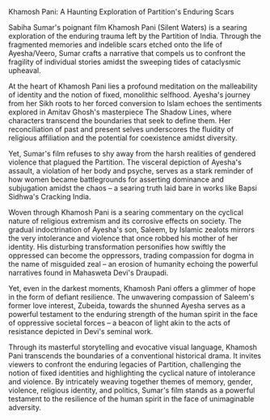 Khamosh Pani: A Haunting Exploration of Partition's Enduring Scars

Sabiha Sumar's poignant film Khamosh Pani (Silent Waters) is a searing exploration of the enduring trauma left by the Partition of India. Through the fragmented memories and indelible scars etched onto the life of Ayesha/Veero, Sumar crafts a narrative that compels us to confront the fragility of individual stories amidst the sweeping tides of cataclysmic upheaval.

At the heart of Khamosh Pani lies a profound meditation on the malleability of identity and the notion of fixed, monolithic selfhood. Ayesha's journey from her Sikh roots to her forced conversion to Islam echoes the sentiments explored in Amitav Ghosh's masterpiece The Shadow Lines, where characters transcend the boundaries that seek to define them. Her reconciliation of past and present selves underscores the fluidity of religious affiliation and the potential for coexistence amidst diversity.

Yet, Sumar's film refuses to shy away from the harsh realities of gendered violence that plagued the Partition. The visceral depiction of Ayesha's assault, a violation of her body and psyche, serves as a stark reminder of how women became battlegrounds for asserting dominance and subjugation amidst the chaos – a searing truth laid bare in works like Bapsi Sidhwa's Cracking India.

Woven through Khamosh Pani is a searing commentary on the cyclical nature of religious extremism and its corrosive effects on society. The gradual indoctrination of Ayesha's son, Saleem, by Islamic zealots mirrors the very intolerance and violence that once robbed his mother of her identity. His disturbing transformation personifies how swiftly the oppressed can become the oppressors, trading compassion for dogma in the name of misguided zeal – an erosion of humanity echoing the powerful narratives found in Mahasweta Devi's Draupadi.

Yet, even in the darkest moments, Khamosh Pani offers a glimmer of hope in the form of defiant resilience. The unwavering compassion of Saleem's former love interest, Zubeida, towards the shunned Ayesha serves as a powerful testament to the enduring strength of the human spirit in the face of oppressive societal forces – a beacon of light akin to the acts of resistance depicted in Devi's seminal work.

Through its masterful storytelling and evocative visual language, Khamosh Pani transcends the boundaries of a conventional historical drama. It invites viewers to confront the enduring legacies of Partition, challenging the notion of fixed identities and highlighting the cyclical nature of intolerance and violence. By intricately weaving together themes of memory, gender, violence, religious identity, and politics, Sumar's film stands as a powerful testament to the resilience of the human spirit in the face of unimaginable adversity.
